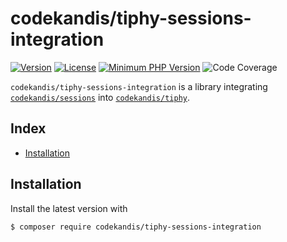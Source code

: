 # codekandis/tiphy-sessions-integration

[![Version][xtlink-version-badge]][srclink-changelog]
[![License][xtlink-license-badge]][srclink-license]
[![Minimum PHP Version][xtlink-php-version-badge]][xtlink-php-net]
![Code Coverage][xtlink-code-coverage-badge]

`codekandis/tiphy-sessions-integration` is a library integrating [`codekandis/sessions`][xtlink-github-codekandis-sessions] into [`codekandis/tiphy`][xtlink-github-codekandis-tiphy].

## Index

* [Installation](#installation)

## Installation

Install the latest version with

```bash
$ composer require codekandis/tiphy-sessions-integration
```



[xtlink-version-badge]: https://img.shields.io/badge/version-0.2.0-blue.svg
[xtlink-license-badge]: https://img.shields.io/badge/license-MIT-yellow.svg
[xtlink-php-version-badge]: https://img.shields.io/badge/php-%3E%3D%207.4-8892BF.svg
[xtlink-code-coverage-badge]: https://img.shields.io/badge/coverage-0%25-red.svg
[xtlink-php-net]: https://php.net
[xtlink-github-codekandis-sessions]: https://github.com/codekandis/sessions
[xtlink-github-codekandis-tiphy]: https://github.com/codekandis/tiphy

[srclink-changelog]: ./CHANGELOG.md
[srclink-license]: ./LICENSE
